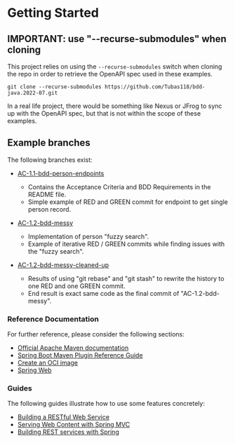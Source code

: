 # Getting Started

## IMPORTANT: use "--recurse-submodules" when cloning

This project relies on using the `--recurse-submodules` switch when cloning the repo in order to retrieve the OpenAPI spec used in these examples.

	git clone --recurse-submodules https://github.com/Tubas118/bdd-java.2022-07.git

In a real life project, there would be something like Nexus or JFrog to sync up with the OpenAPI spec, but that is not within the scope of these examples.

## Example branches

The following branches exist:

* [AC-1.1-bdd-person-endpoints](/../AC-1.1-bdd-person-endpoints/README.md)
    * Contains the Acceptance Criteria and BDD Requirements in the README file.
    * Simple example of RED and GREEN commit for endpoint to get single person record.


* [AC-1.2-bdd-messy](/../AC-1.2-bdd-messy/README.md)
    * Implementation of person "fuzzy search".
    * Example of iterative RED / GREEN commits while finding issues with the "fuzzy search".


* [AC-1.2-bdd-messy-cleaned-up](/../AC-1.2-bdd-messy-cleaned-up/README.md)
    * Results of using "git rebase" and "git stash" to rewrite the history to one RED and one GREEN commit.
    * End result is exact same code as the final commit of "AC-1.2-bdd-messy".


### Reference Documentation
For further reference, please consider the following sections:

* [Official Apache Maven documentation](https://maven.apache.org/guides/index.html)
* [Spring Boot Maven Plugin Reference Guide](https://docs.spring.io/spring-boot/docs/2.7.1/maven-plugin/reference/html/)
* [Create an OCI image](https://docs.spring.io/spring-boot/docs/2.7.1/maven-plugin/reference/html/#build-image)
* [Spring Web](https://docs.spring.io/spring-boot/docs/2.7.1/reference/htmlsingle/#web)

### Guides
The following guides illustrate how to use some features concretely:

* [Building a RESTful Web Service](https://spring.io/guides/gs/rest-service/)
* [Serving Web Content with Spring MVC](https://spring.io/guides/gs/serving-web-content/)
* [Building REST services with Spring](https://spring.io/guides/tutorials/rest/)

